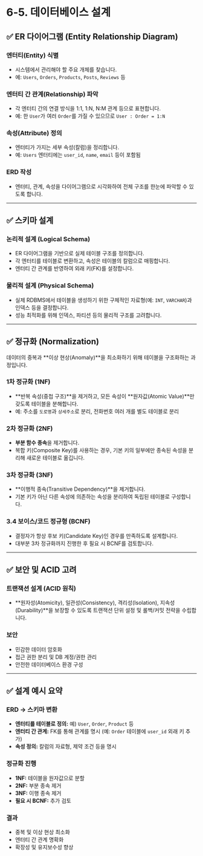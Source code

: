# 6-5. 데이터베이스 설계

## ✅ ER 다이어그램 (Entity Relationship Diagram)

### 엔터티(Entity) 식별
- 시스템에서 관리해야 할 주요 개체를 찾습니다.  
- 예: `Users`, `Orders`, `Products`, `Posts`, `Reviews` 등

### 엔터티 간 관계(Relationship) 파악
- 각 엔터티 간의 연결 방식을 1:1, 1:N, N:M 관계 등으로 표현합니다.  
- 예: 한 `User`가 여러 `Order`를 가질 수 있으므로 `User : Order = 1:N`

### 속성(Attribute) 정의
- 엔터티가 가지는 세부 속성(칼럼)을 정리합니다.  
- 예: `Users` 엔터티에는 `user_id`, `name`, `email` 등이 포함됨

### ERD 작성
- 엔터티, 관계, 속성을 다이어그램으로 시각화하여 전체 구조를 한눈에 파악할 수 있도록 합니다.

---

## ✅ 스키마 설계

### 논리적 설계 (Logical Schema)
- ER 다이어그램을 기반으로 실제 테이블 구조를 정의합니다.  
- 각 엔터티를 테이블로 변환하고, 속성은 테이블의 칼럼으로 매핑합니다.  
- 엔터티 간 관계를 반영하여 외래 키(FK)를 설정합니다.

### 물리적 설계 (Physical Schema)
- 실제 RDBMS에서 테이블을 생성하기 위한 구체적인 자료형(예: `INT`, `VARCHAR`)과 인덱스 등을 결정합니다.  
- 성능 최적화를 위해 인덱스, 파티션 등의 물리적 구조를 고려합니다.

---

## ✅ 정규화 (Normalization)
데이터의 중복과 **이상 현상(Anomaly)**을 최소화하기 위해 테이블을 구조화하는 과정입니다.

### 1차 정규화 (1NF)
- **반복 속성(중첩 구조)**을 제거하고, 모든 속성이 **원자값(Atomic Value)**만 갖도록 테이블을 분해합니다.
- 예: 주소를 `도로명`과 `상세주소`로 분리, 전화번호 여러 개를 별도 테이블로 분리

### 2차 정규화 (2NF)
- **부분 함수 종속**을 제거합니다.
- 복합 키(Composite Key)를 사용하는 경우, 기본 키의 일부에만 종속된 속성을 분리해 새로운 테이블로 옮깁니다.

### 3차 정규화 (3NF)
- **이행적 종속(Transitive Dependency)**을 제거합니다.
- 기본 키가 아닌 다른 속성에 의존하는 속성을 분리하여 독립된 테이블로 구성합니다.

### 3.4 보이스/코드 정규형 (BCNF)
- 결정자가 항상 후보 키(Candidate Key)인 경우를 만족하도록 설계합니다.
- 대부분 3차 정규화까지 진행한 후 필요 시 BCNF를 검토합니다.

---

## ✅ 보안 및 ACID 고려

### 트랜잭션 설계 (ACID 원칙)
- **원자성(Atomicity), 일관성(Consistency), 격리성(Isolation), 지속성(Durability)**을 보장할 수 있도록 트랜잭션 단위 설정 및 롤백/커밋 전략을 수립합니다.

### 보안
- 민감한 데이터 암호화
- 접근 권한 분리 및 DB 계정/권한 관리
- 안전한 데이터베이스 환경 구성

---

## ✅ 설계 예시 요약

### ERD → 스키마 변환
- **엔터티를 테이블로 정의:** 예) `User`, `Order`, `Product` 등
- **엔터티 간 관계:** FK를 통해 관계를 명시 (예: `Order` 테이블에 `user_id` 외래 키 추가)
- **속성 정의:** 칼럼의 자료형, 제약 조건 등을 명시

### 정규화 진행
- **1NF:** 테이블을 원자값으로 분할
- **2NF:** 부분 종속 제거
- **3NF:** 이행 종속 제거
- **필요 시 BCNF:** 추가 검토

### 결과
- 중복 및 이상 현상 최소화
- 엔터티 간 관계 명확화
- 확장성 및 유지보수성 향상
